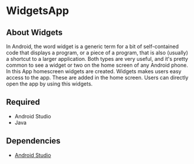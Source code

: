 # WidgetsApp

## About Widgets

In Android, the word widget is a generic term for a bit of self-contained code that displays a program, or a piece of a program, that is also (usually) a shortcut to a larger application.
Both types are very useful, and it's pretty common to see a widget or two on the home screen of any Android phone.
In this App homescreen widgets are created.
Widgets makes users easy access to the app.
These are added in the home screen.
Users can directly open the app by using this widgets.

## Required
* Android Studio
* Java

## Dependencies
* [Android Studio](https://developer.android.com/studio/install)
